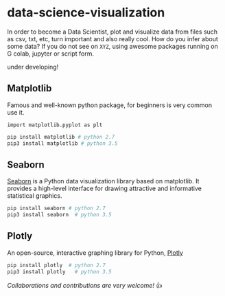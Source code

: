 # data-science-visualization
In order to become a Data Scientist, plot and visualize data from files such as csv, txt, etc, turn important and also really cool. How do you infer about some data? If you do not see on ```XYZ```, using awesome packages running on G colab, jupyter or script form.

under developing!


## Matplotlib

Famous and well-known python package, for beginners is very common use it.

```
import matplotlib.pyplot as plt
```

```python
pip install matplotlib # python 2.7
pip3 install matplotlib # python 3.5
```

## Seaborn

[Seaborn](https://seaborn.pydata.org/) is a Python data visualization library based on matplotlib. It provides a high-level interface for drawing attractive and informative statistical graphics.

```python
pip install seaborn # python 2.7
pip3 install seaborn  # python 3.5
```

## Plotly

An open-source, interactive graphing library for Python, [Plotly](https://plot.ly/python/)


```python
pip install plotly  # python 2.7
pip3 install plotly   # python 3.5
```

*Collaborations and contributions are very welcome!* :+1:
